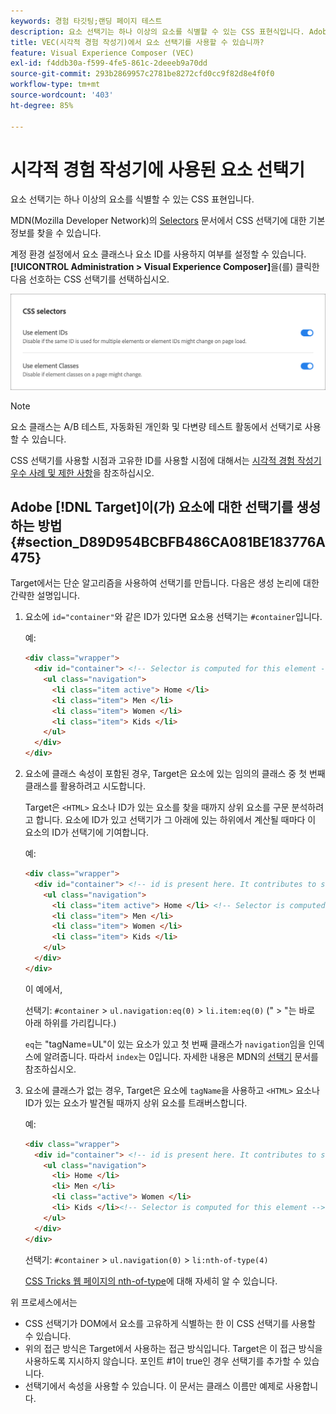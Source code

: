 ```yaml
---
keywords: 경험 타깃팅;랜딩 페이지 테스트
description: 요소 선택기는 하나 이상의 요소를 식별할 수 있는 CSS 표현식입니다. Adobe [!DNL Target] VEC(시각적 경험 작성기)에서 요소 선택기를 사용하는 방법을 알아봅니다.
title: VEC(시각적 경험 작성기)에서 요소 선택기를 사용할 수 있습니까?
feature: Visual Experience Composer (VEC)
exl-id: f4ddb30a-f599-4fe5-861c-2deeeb9a70dd
source-git-commit: 293b2869957c2781be8272cfd0cc9f82d8e4f0f0
workflow-type: tm+mt
source-wordcount: '403'
ht-degree: 85%

---
```


# 시각적 경험 작성기에 사용된 요소 선택기

요소 선택기는 하나 이상의 요소를 식별할 수 있는 CSS 표현입니다.

MDN(Mozilla Developer Network)의 [Selectors](https://developer.mozilla.org/en-US/docs/Web/Guide/CSS/Getting_started/Selectors) 문서에서 CSS 선택기에 대한 기본 정보를 찾을 수 있습니다.

계정 환경 설정에서 요소 클래스나 요소 ID를 사용하지 여부를 설정할 수 있습니다. **[!UICONTROL Administration > Visual Experience Composer]**&#x200B;을(를) 클릭한 다음 선호하는 CSS 선택기를 선택하십시오.

![css_selectors 이미지](assets/css_selectors.png)

>[!NOTE]
>
>요소 클래스는 A/B 테스트, 자동화된 개인화 및 다변량 테스트 활동에서 선택기로 사용할 수 있습니다.

CSS 선택기를 사용할 시점과 고유한 ID를 사용할 시점에 대해서는 [시각적 경험 작성기 우수 사례 및 제한 사항](/help/main/c-experiences/c-visual-experience-composer/experience-composer-best-practices.md#concept_E284B3F704C04406B174D9050A2528A6)을 참조하십시오.

## Adobe [!DNL Target]이(가) 요소에 대한 선택기를 생성하는 방법 {#section_D89D954BCBFB486CA081BE183776A475}

Target에서는 단순 알고리즘을 사용하여 선택기를 만듭니다. 다음은 생성 논리에 대한 간략한 설명입니다.

1. 요소에 `id="container"`와 같은 ID가 있다면 요소용 선택기는 `#container`입니다.

   예:

   ```html
   <div class="wrapper">
     <div id="container"> <!-- Selector is computed for this element -->
       <ul class="navigation">
         <li class="item active"> Home </li>
         <li class="item"> Men </li>
         <li class="item"> Women </li>
         <li class="item"> Kids </li>
       </ul>
     </div>
   </div>
   ```

1. 요소에 클래스 속성이 포함된 경우, Target은 요소에 있는 임의의 클래스 중 첫 번째 클래스를 활용하려고 시도합니다.

   Target은 `<HTML>` 요소나 ID가 있는 요소를 찾을 때까지 상위 요소를 구문 분석하려고 합니다. 요소에 ID가 있고 선택기가 그 아래에 있는 하위에서 계산될 때마다 이 요소의 ID가 선택기에 기여합니다.

   예:

   ```html
   <div class="wrapper">
     <div id="container"> <!-- id is present here. It contributes to selector -->
       <ul class="navigation">
         <li class="item active"> Home </li> <!-- Selector is computed for this element -->
         <li class="item"> Men </li>
         <li class="item"> Women </li>
         <li class="item"> Kids </li>
       </ul>
     </div>
   </div>
   ```

   이 예에서,

   선택기: `#container` > `ul.navigation:eq(0)` > `li.item:eq(0)` (&quot; > &quot;는 바로 아래 하위를 가리킵니다.)

   `eq`는 &quot;tagName=UL&quot;이 있는 요소가 있고 첫 번째 클래스가 `navigation`임을 인덱스에 알려줍니다. 따라서 `index`는 0입니다. 자세한 내용은 MDN의 [선택기](https://developer.mozilla.org/en-US/docs/Web/Guide/CSS/Getting_started/Selectors) 문서를 참조하십시오.

1. 요소에 클래스가 없는 경우, Target은 요소에 `tagName`을 사용하고 `<HTML>` 요소나 ID가 있는 요소가 발견될 때까지 상위 요소를 트래버스합니다.

   예:

   ```html
   <div class="wrapper">
     <div id="container"> <!-- id is present here. It contributes to selector -->
       <ul class="navigation">
         <li> Home </li>
         <li> Men </li>
         <li class="active"> Women </li>
         <li> Kids </li><!-- Selector is computed for this element -->
       </ul>
     </div>
   </div>
   ```

   선택기: `#container` > `ul.navigation(0)` > `li:nth-of-type(4)`

   [CSS Tricks 웹 페이지의 nth-of-type](https://css-tricks.com/almanac/selectors/n/nth-of-type/)에 대해 자세히 알 수 있습니다.

위 프로세스에서는

* CSS 선택기가 DOM에서 요소를 고유하게 식별하는 한 이 CSS 선택기를 사용할 수 있습니다.
* 위의 접근 방식은 Target에서 사용하는 접근 방식입니다. Target은 이 접근 방식을 사용하도록 지시하지 않습니다. 포인트 #1이 true인 경우 선택기를 추가할 수 있습니다.
* 선택기에서 속성을 사용할 수 있습니다. 이 문서는 클래스 이름만 예제로 사용합니다.
